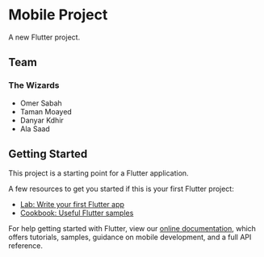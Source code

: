 # Mobile Project

A new Flutter project.


## Team
### The Wizards
- Omer Sabah 
- Taman Moayed
- Danyar Kdhir
- Ala Saad


## Getting Started

This project is a starting point for a Flutter application.

A few resources to get you started if this is your first Flutter project:

- [Lab: Write your first Flutter app](https://flutter.dev/docs/get-started/codelab)
- [Cookbook: Useful Flutter samples](https://flutter.dev/docs/cookbook)

For help getting started with Flutter, view our
[online documentation](https://flutter.dev/docs), which offers tutorials,
samples, guidance on mobile development, and a full API reference.
